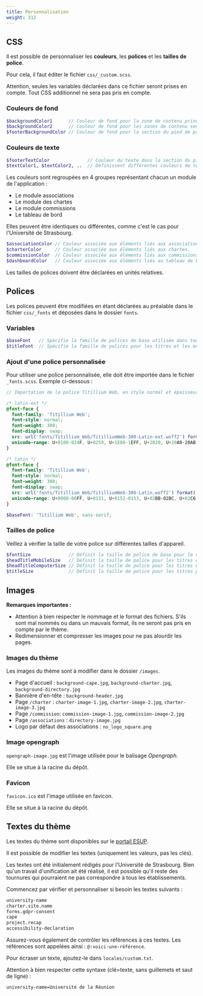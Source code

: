 ```yaml
---
title: Personnalisation
weight: 312
---
```


## CSS

Il est possible de personnaliser les **couleurs**, les **polices** et les **tailles de police**.

Pour cela, il faut éditer le fichier `css/_custom.scss`.

Attention, seules les variables déclarées dans ce fichier seront prises en compte.
Tout CSS additionnel ne sera pas pris en compte.

### Couleurs de fond

```scss
$backgroundColor1      // Couleur de fond pour la zone de contenu principale.
$backgroundColor2      // Couleur de fond pour les zones de contenu secondaires.
$footerBackgroundColor // Couleur de fond pour la section du pied de page.
```

### Couleurs de texte

```scss
$footerTextColor              // Couleur du texte dans la section du pied de page.
$textColor1, $textColor2, ..  // Définissent différentes couleurs de texte utilisées dans toute l'application.
```

Les couleurs sont regroupées en 4 groupes représentant chacun un module de l'application : 

- Le module associations
- Le module des chartes
- Le module commissions
- Le tableau de bord

Elles peuvent être identiques ou différentes, comme c'est le cas pour l'Université de Strasbourg.

```scss
$associationColor // Couleur associée aux éléments liés aux associations.
$charterColor     // Couleur associée aux éléments liés aux chartes.
$commissionColor  // Couleur associée aux éléments liés aux commissions.
$dashboardColor   // Couleur associée aux éléments liés au tableau de bord.
```

Les tailles de polices doivent être déclarées en unités relatives.

## Polices

Les polices peuvent être modifiées en étant déclarées au préalable dans le fichier `css/_fonts` et déposées dans le dossier `fonts`.

### Variables

```scss
$baseFont   // Spécifie la famille de polices de base utilisée dans toute l'application.
$titleFont  // Spécifie la famille de polices pour les titres et les en-têtes.
```

### Ajout d'une police personnalisée

Pour utiliser une police personnalisée, elle doit être importée dans le fichier `_fonts.scss`.
Exemple ci-dessous :

```scss
// Importation de la police Titillium Web, en style normal et épaisseur légère

/* latin-ext */
@font-face {
  font-family: 'Titillium Web';
  font-style: normal;
  font-weight: 300;
  font-display: swap;
  src: url('fonts/Titillium_Web/TitilliumWeb-300-Latin-ext.woff2') format('woff2');
  unicode-range: U+0100-024F, U+0259, U+1E00-1EFF, U+2020, U+20A0-20AB, U+20AD-20CF, U+2113, U+2C60-2C7F, U+A720-A7FF;
}

/* latin */
@font-face {
  font-family: 'Titillium Web';
  font-style: normal;
  font-weight: 300;
  font-display: swap;
  src: url('fonts/Titillium_Web/TitilliumWeb-300-Latin.woff2') format('woff2');
  unicode-range: U+0000-00FF, U+0131, U+0152-0153, U+02BB-02BC, U+02C6, U+02DA, U+02DC, U+2000-206F, U+2074, U+20AC, U+2122, U+2191, U+2193, U+2212, U+2215, U+FEFF, U+FFFD;
}
```

```scss
$baseFont: 'Titillium Web', sans-serif;
```

### Tailles de police

Veillez à vérifier la taille de votre police sur différentes tailles d'appareil.

```scss
$fontSize              // Définit la taille de police de base pour le contenu textuel général.
$headTitleMobileSize   // Définit la taille de police pour les titres et les en-têtes sur les appareils mobiles.
$headTitleComputerSize // Définit la taille de police pour les titres et les en-têtes sur les écrans d'ordinateur.
$titleSize             // Définit la taille de police pour les titres principaux et les en-têtes.
```

## Images

**Remarques importantes :**

- Attention à bien respecter le nommage et le format des fichiers. S'ils sont mal nommés ou dans un mauvais format, ils ne seront pas pris en compte par le thème.
- Redimensionner et compresser les images pour ne pas alourdir les pages.

### Images du thème

Les images du thème sont à modifier dans le dossier `/images`.

- Page d'accueil : `background-cape.jpg`, `background-charter.jpg`, `background-directory.jpg`
- Bannière d'en-tête : `background-header.jpg`
- Page `/charter` : `charter-image-1.jpg`, `charter-image-2.jpg`, `charter-image-3.jpg`
- Page `/commission`: `commission-image-1.jpg`, `commission-image-2.jpg`
- Page `/associations` : `directory-image.jpg`
- Logo par défaut des associations : `no_logo_square.png`

### Image opengraph

`opengraph-image.jpg` est l'image utilisée pour le balisage *Opengraph*.

Elle se situe à la racine du dépôt.

### Favicon

`favicon.ico` est l'image utilisée en favicon.

Elle se situe à la racine du dépôt.

## Textes du thème

Les textes du thème sont disponibles sur le [portail ESUP](https://github.com/EsupPortail/esup-campulse-front/blob/main/src/locales/fr.json).

Il est possible de modifier les textes (uniquement les valeurs, pas les clés).

Les textes ont été initialement rédigés pour l'Université de Strasbourg.
Bien qu'un travail d'unification ait été réalisé, il est possible qu'il reste des tournures qui pourraient ne pas correspondre à tous les établissements.

Commencez par vérifier et personnaliser si besoin les textes suivants : 

```txt
university-name
charter.site.name
forms.gdpr-consent
cape
project.recap
accessibility-declaration
```

Assurez-vous également de contrôler les références à ces textes.
Les références sont appelées ainsi : `@:voici-une-référence`.

Pour écraser un texte, ajoutez-le dans `locales/custom.txt`.

Attention à bien respecter cette syntaxe (clé=texte, sans guillemets et saut de ligne) : 

```txt
university-name=Université de la Réunion
```